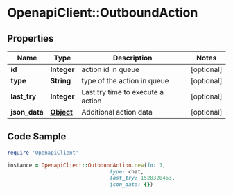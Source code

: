 # OpenapiClient::OutboundAction

## Properties

Name | Type | Description | Notes
------------ | ------------- | ------------- | -------------
**id** | **Integer** | action id in queue | [optional] 
**type** | **String** | type of the action in queue | [optional] 
**last_try** | **Integer** | Last try time to execute a action | [optional] 
**json_data** | [**Object**](.md) | Additional action data | [optional] 

## Code Sample

```ruby
require 'OpenapiClient'

instance = OpenapiClient::OutboundAction.new(id: 1,
                                 type: chat,
                                 last_try: 1528320463,
                                 json_data: {})
```


